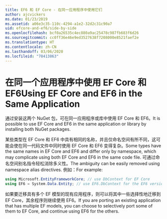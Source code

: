 ```yaml
---
title: EF6 和 EF Core - 在同一应用程序中使用它们
author: ajcvickers
ms.date: 01/23/2019
ms.assetid: a06e3c35-110c-4294-a1e2-32d2c31c90a7
uid: efcore-and-ef6/side-by-side
ms.openlocfilehash: bcf0a26535c4ec880a9ac25478c987fb683f6d26
ms.sourcegitcommit: cc0ff36e46e9ed3527638f7208000e8521faef2e
ms.translationtype: HT
ms.contentlocale: zh-CN
ms.lasthandoff: 03/06/2020
ms.locfileid: "78413863"
---
```

# <a name="using-ef-core-and-ef6-in-the-same-application"></a><span data-ttu-id="51a4a-102">在同一个应用程序中使用 EF Core 和 EF6</span><span class="sxs-lookup"><span data-stu-id="51a4a-102">Using EF Core and EF6 in the Same Application</span></span>

<span data-ttu-id="51a4a-103">通过安装这两个 NuGet 包，可在同一应用程序或库中使用 EF Core 和 EF6。</span><span class="sxs-lookup"><span data-stu-id="51a4a-103">It is possible to use EF Core and EF6 in the same application or library by installing both NuGet packages.</span></span>

<span data-ttu-id="51a4a-104">某些类型在 EF Core 和 EF6 中具有相同的名称，并且仅命名空间有所不同，这可能会使在同一代码文件中同时使用 EF Core 和 EF6 变得复杂。</span><span class="sxs-lookup"><span data-stu-id="51a4a-104">Some types have the same names in EF Core and EF6 and differ only by namespace, which may complicate using both EF Core and EF6 in the same code file.</span></span> <span data-ttu-id="51a4a-105">可通过命名空间别名指令轻松消除多义性。</span><span class="sxs-lookup"><span data-stu-id="51a4a-105">The ambiguity can be easily removed using namespace alias directives.</span></span> <span data-ttu-id="51a4a-106">例如：</span><span class="sxs-lookup"><span data-stu-id="51a4a-106">For example:</span></span>

``` csharp
using Microsoft.EntityFrameworkCore; // use DbContext for EF Core
using EF6 = System.Data.Entity; // use EF6.DbContext for the EF6 version
```

<span data-ttu-id="51a4a-107">如果要迁移具有多个 EF 模型的现有应用程序，则可以将其中一些选择性地迁移到 EF Core，其余程序则继续使用 EF6。</span><span class="sxs-lookup"><span data-stu-id="51a4a-107">If you are porting an existing application that has multiple EF models, you can choose to selectively port some of them to EF Core, and continue using EF6 for the others.</span></span>
